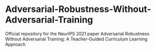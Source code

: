# Adversarial-Robustness-Without-Adversarial-Training
Official repository for the NeurIPS 2021 paper Adversarial Robustness Without Adversarial Training: A Teacher-Guided Curriculum Learning Approach
